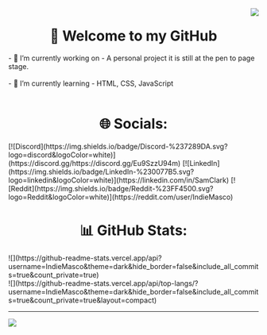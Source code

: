 <img align="right" src="https://visitor-badge.laobi.icu/badge?page_id=jwenjian.visitor-badge"/>
<h1 align="center">👋 Welcome to my GitHub </h1>
- 🔭 I’m currently working on - A personal project it is still at the pen to page stage.<br><br>
- 🌱 I’m currently learning - HTML, CSS, JavaScript<br><br>


<h1 align="center"> 🌐 Socials: </h1>
[![Discord](https://img.shields.io/badge/Discord-%237289DA.svg?logo=discord&logoColor=white)](https://discord.gg/https://discord.gg/Eu9SzzU94m) [![LinkedIn](https://img.shields.io/badge/LinkedIn-%230077B5.svg?logo=linkedin&logoColor=white)](https://linkedin.com/in/SamClark) [![Reddit](https://img.shields.io/badge/Reddit-%23FF4500.svg?logo=Reddit&logoColor=white)](https://reddit.com/user/IndieMasco) 

<h1 align="center"> 📊 GitHub Stats: </h1>
![](https://github-readme-stats.vercel.app/api?username=IndieMasco&theme=dark&hide_border=false&include_all_commits=true&count_private=true)<br/>
![](https://github-readme-stats.vercel.app/api/top-langs/?username=IndieMasco&theme=dark&hide_border=false&include_all_commits=true&count_private=true&layout=compact)

---
![](https://visitcount.itsvg.in/api?id=IndieMasco&icon=0&color=0)

<!-- Proudly created with GPRM ( https://gprm.itsvg.in/ ) -->
<!--
**IndieMasco/IndieMasco** is a ✨ _special_ ✨ repository because its `README.md` (this file) appears on your GitHub profile.

Here are some ideas to get you started:

- 🔭 I’m currently working on ...
- 🌱 I’m currently learning ...
- 👯 I’m looking to collaborate on ...
- 🤔 I’m looking for help with ...
- 💬 Ask me about ...
- 📫 How to reach me: ...
- 😄 Pronouns: ...
- ⚡ Fun fact: ...
-->
